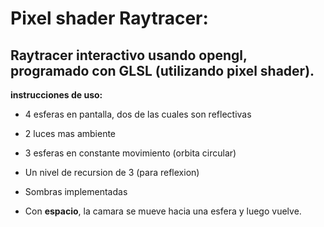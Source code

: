# Pixel shader Raytracer:

## Raytracer interactivo usando opengl, programado con GLSL (utilizando pixel shader).

**instrucciones de uso:**

- 4 esferas en pantalla, dos de las cuales son reflectivas
- 2 luces mas ambiente
- 3 esferas en constante movimiento (orbita circular)
- Un nivel de recursion de 3 (para reflexion)
- Sombras implementadas

- Con **espacio**, la camara se mueve hacia una esfera y luego vuelve.
